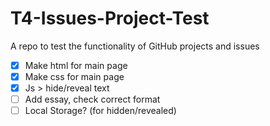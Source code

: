 # T4-Issues-Project-Test
A repo to test the functionality of GitHub projects and issues

- [x] Make html for main page
- [x] Make css for main page
- [x] Js > hide/reveal text
- [ ] Add essay, check correct format
- [ ] Local Storage? (for hidden/revealed)